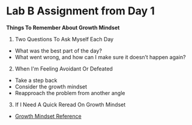 # Lab B Assignment from Day 1

**Things To Remember About Growth Mindset**

1. Two Questions To Ask Myself Each Day
* What was the best part of the day?
* What went wrong, and how can I make sure it doesn’t happen again?
2. When I'm Feeling Avoidant Or Defeated
* Take a step back
* Consider the growth mindset
* Reapproach the problem from another angle
3. If I Need A Quick Reread On Growth Mindset
* [Growth Mindset Reference](https://www.atlassian.com/blog/inside-atlassian/growth-mindset)
